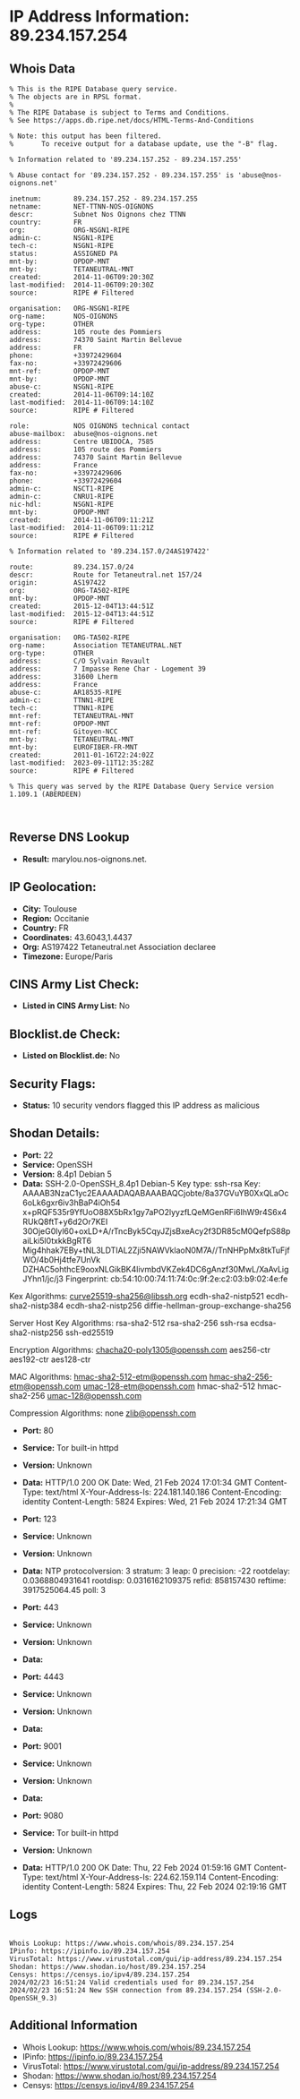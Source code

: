 # IP Address Information: 89.234.157.254

## Whois Data
```
% This is the RIPE Database query service.
% The objects are in RPSL format.
%
% The RIPE Database is subject to Terms and Conditions.
% See https://apps.db.ripe.net/docs/HTML-Terms-And-Conditions

% Note: this output has been filtered.
%       To receive output for a database update, use the "-B" flag.

% Information related to '89.234.157.252 - 89.234.157.255'

% Abuse contact for '89.234.157.252 - 89.234.157.255' is 'abuse@nos-oignons.net'

inetnum:        89.234.157.252 - 89.234.157.255
netname:        NET-TTNN-NOS-OIGNONS
descr:          Subnet Nos Oignons chez TTNN
country:        FR
org:            ORG-NSGN1-RIPE
admin-c:        NSGN1-RIPE
tech-c:         NSGN1-RIPE
status:         ASSIGNED PA
mnt-by:         OPDOP-MNT
mnt-by:         TETANEUTRAL-MNT
created:        2014-11-06T09:20:30Z
last-modified:  2014-11-06T09:20:30Z
source:         RIPE # Filtered

organisation:   ORG-NSGN1-RIPE
org-name:       NOS-OIGNONS
org-type:       OTHER
address:        105 route des Pommiers
address:        74370 Saint Martin Bellevue
address:        FR
phone:          +33972429604
fax-no:         +33972429606
mnt-ref:        OPDOP-MNT
mnt-by:         OPDOP-MNT
abuse-c:        NSGN1-RIPE
created:        2014-11-06T09:14:10Z
last-modified:  2014-11-06T09:14:10Z
source:         RIPE # Filtered

role:           NOS OIGNONS technical contact
abuse-mailbox:  abuse@nos-oignons.net
address:        Centre UBIDOCA, 7585
address:        105 route des Pommiers
address:        74370 Saint Martin Bellevue
address:        France
fax-no:         +33972429606
phone:          +33972429604
admin-c:        NSCT1-RIPE
admin-c:        CNRU1-RIPE
nic-hdl:        NSGN1-RIPE
mnt-by:         OPDOP-MNT
created:        2014-11-06T09:11:21Z
last-modified:  2014-11-06T09:11:21Z
source:         RIPE # Filtered

% Information related to '89.234.157.0/24AS197422'

route:          89.234.157.0/24
descr:          Route for Tetaneutral.net 157/24
origin:         AS197422
org:            ORG-TA502-RIPE
mnt-by:         OPDOP-MNT
created:        2015-12-04T13:44:51Z
last-modified:  2015-12-04T13:44:51Z
source:         RIPE # Filtered

organisation:   ORG-TA502-RIPE
org-name:       Association TETANEUTRAL.NET
org-type:       OTHER
address:        C/O Sylvain Revault
address:        7 Impasse Rene Char - Logement 39
address:        31600 Lherm
address:        France
abuse-c:        AR18535-RIPE
admin-c:        TTNN1-RIPE
tech-c:         TTNN1-RIPE
mnt-ref:        TETANEUTRAL-MNT
mnt-ref:        OPDOP-MNT
mnt-ref:        Gitoyen-NCC
mnt-by:         TETANEUTRAL-MNT
mnt-by:         EUROFIBER-FR-MNT
created:        2011-01-16T22:24:02Z
last-modified:  2023-09-11T12:35:28Z
source:         RIPE # Filtered

% This query was served by the RIPE Database Query Service version 1.109.1 (ABERDEEN)



```
## Reverse DNS Lookup
- **Result:** marylou.nos-oignons.net.

## IP Geolocation:
- **City:** Toulouse
- **Region:** Occitanie
- **Country:** FR
- **Coordinates:** 43.6043,1.4437
- **Org:** AS197422 Tetaneutral.net Association declaree
- **Timezone:** Europe/Paris

## CINS Army List Check:
- **Listed in CINS Army List:** 
No

## Blocklist.de Check:
- **Listed on Blocklist.de:** 
No

## Security Flags:
- **Status:** 10 security vendors flagged this IP address as malicious

## Shodan Details:
- **Port:** 22
- **Service:** OpenSSH
- **Version:** 8.4p1 Debian 5
- **Data:** SSH-2.0-OpenSSH_8.4p1 Debian-5
Key type: ssh-rsa
Key: AAAAB3NzaC1yc2EAAAADAQABAAABAQCjobte/8a37GVuYB0XxQLaOc6oLk6gxr6iv3hBaP4iOh54
x+pRQF535r9YfUoO88X5bRx1gy7aPO2lyyzfLQeMGenRFi6IhW9r4S6x4RUkQ8ftT+y6d2Or7KEI
30OjeG0lyl60+oxLD+A/rTncByk5CqyJZjsBxeAcy2f3DR85cM0QefpS88paiLki5l0txkkBgRT6
Mig4hhak7EBy+tNL3LDTIAL2Zji5NAWVklaoN0M7A//TnNHPpMx8tkTuFjfWO/4b0Hj4tfe7UnVk
DZHAC5ohthcE9ooxNLGikBK4livmbdVKZek4DC6gAnzf30MwL/XaAvLigJYhn1/jc/j3
Fingerprint: cb:54:10:00:74:11:74:0c:9f:2e:c2:03:b9:02:4e:fe

Kex Algorithms:
	curve25519-sha256@libssh.org
	ecdh-sha2-nistp521
	ecdh-sha2-nistp384
	ecdh-sha2-nistp256
	diffie-hellman-group-exchange-sha256

Server Host Key Algorithms:
	rsa-sha2-512
	rsa-sha2-256
	ssh-rsa
	ecdsa-sha2-nistp256
	ssh-ed25519

Encryption Algorithms:
	chacha20-poly1305@openssh.com
	aes256-ctr
	aes192-ctr
	aes128-ctr

MAC Algorithms:
	hmac-sha2-512-etm@openssh.com
	hmac-sha2-256-etm@openssh.com
	umac-128-etm@openssh.com
	hmac-sha2-512
	hmac-sha2-256
	umac-128@openssh.com

Compression Algorithms:
	none
	zlib@openssh.com


- **Port:** 80
- **Service:** Tor built-in httpd
- **Version:** Unknown
- **Data:** HTTP/1.0 200 OK
Date: Wed, 21 Feb 2024 17:01:34 GMT
Content-Type: text/html
X-Your-Address-Is: 224.181.140.186
Content-Encoding: identity
Content-Length: 5824
Expires: Wed, 21 Feb 2024 17:21:34 GMT



- **Port:** 123
- **Service:** Unknown
- **Version:** Unknown
- **Data:** NTP
protocolversion: 3
stratum: 3
leap: 0
precision: -22
rootdelay: 0.0368804931641
rootdisp: 0.0316162109375
refid: 858157430
reftime: 3917525064.45
poll: 3



- **Port:** 443
- **Service:** Unknown
- **Version:** Unknown
- **Data:** 

- **Port:** 4443
- **Service:** Unknown
- **Version:** Unknown
- **Data:** 

- **Port:** 9001
- **Service:** Unknown
- **Version:** Unknown
- **Data:** 

- **Port:** 9080
- **Service:** Tor built-in httpd
- **Version:** Unknown
- **Data:** HTTP/1.0 200 OK
Date: Thu, 22 Feb 2024 01:59:16 GMT
Content-Type: text/html
X-Your-Address-Is: 224.62.159.114
Content-Encoding: identity
Content-Length: 5824
Expires: Thu, 22 Feb 2024 02:19:16 GMT



## Logs
```

Whois Lookup: https://www.whois.com/whois/89.234.157.254
IPinfo: https://ipinfo.io/89.234.157.254
VirusTotal: https://www.virustotal.com/gui/ip-address/89.234.157.254
Shodan: https://www.shodan.io/host/89.234.157.254
Censys: https://censys.io/ipv4/89.234.157.254
2024/02/23 16:51:24 Valid credentials used for 89.234.157.254
2024/02/23 16:51:24 New SSH connection from 89.234.157.254 (SSH-2.0-OpenSSH_9.3)

```
## Additional Information
- Whois Lookup: https://www.whois.com/whois/89.234.157.254
- IPinfo: https://ipinfo.io/89.234.157.254
- VirusTotal: https://www.virustotal.com/gui/ip-address/89.234.157.254
- Shodan: https://www.shodan.io/host/89.234.157.254
- Censys: https://censys.io/ipv4/89.234.157.254

